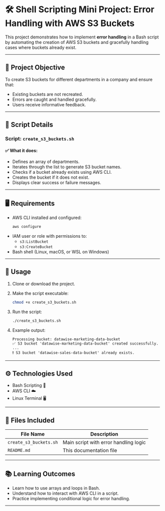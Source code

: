 # 🛠️ Shell Scripting Mini Project: Error Handling with AWS S3 Buckets

This project demonstrates how to implement **error handling** in a Bash script by automating the creation of AWS S3 buckets and gracefully handling cases where buckets already exist.

---

## 📌 Project Objective

To create S3 buckets for different departments in a company and ensure that:
- Existing buckets are not recreated.
- Errors are caught and handled gracefully.
- Users receive informative feedback.

---

## 🧾 Script Details

### Script: `create_s3_buckets.sh`

#### ✅ What it does:
- Defines an array of departments.
- Iterates through the list to generate S3 bucket names.
- Checks if a bucket already exists using AWS CLI.
- Creates the bucket if it does not exist.
- Displays clear success or failure messages.

---

## 🖥️ Requirements

- AWS CLI installed and configured:
  ```bash
  aws configure
  ```
- IAM user or role with permissions to:
  - `s3:ListBucket`
  - `s3:CreateBucket`
- Bash shell (Linux, macOS, or WSL on Windows)

---

## 🚀 Usage

1. Clone or download the project.
2. Make the script executable:

   ```bash
   chmod +x create_s3_buckets.sh
   ```

3. Run the script:

   ```bash
   ./create_s3_buckets.sh
   ```

4. Example output:
   ```
   Processing bucket: datawise-marketing-data-bucket
   ✅ S3 bucket 'datawise-marketing-data-bucket' created successfully.
   ...
   ❗ S3 bucket 'datawise-sales-data-bucket' already exists.
   ```

---

## ⚙️ Technologies Used

- Bash Scripting 🐚
- AWS CLI ☁️
- Linux Terminal 🖥️

---

## 📁 Files Included

| File Name              | Description                          |
|------------------------|--------------------------------------|
| `create_s3_buckets.sh` | Main script with error handling logic |
| `README.md`            | This documentation file              |

---

## 📚 Learning Outcomes

- Learn how to use arrays and loops in Bash.
- Understand how to interact with AWS CLI in a script.
- Practice implementing conditional logic for error handling.

---

